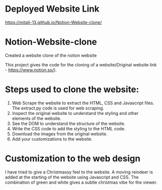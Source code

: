 # Deployed Website Link
https://mitali-13.github.io/Notion-Website-clone/

# Notion-Website-clone
Created a website clone of the notion website

This project gives the code for the cloning of a website(Original website link - https://www.notion.so/).

# Steps used to clone the website:
1. Web Scrape the website to extract the HTML, CSS and Javascript files. The extract.py code is used for web scraping.
2. Inspect the original website to understand the styling and other elements of the website.
3. See the DOM to understand the structure of the website.
4. Write the CSS code to add the styling to the HTML code.
5. Download the images from the original website.
6. Add your customizations to the website.

# Customization to the web design
I have tried to give a Christmassy feel to the website. A moving reindeer is added at the starting of the website using Javascript and CSS. The combination of green and white gives a subtle christmas vibe for the viewer. 
